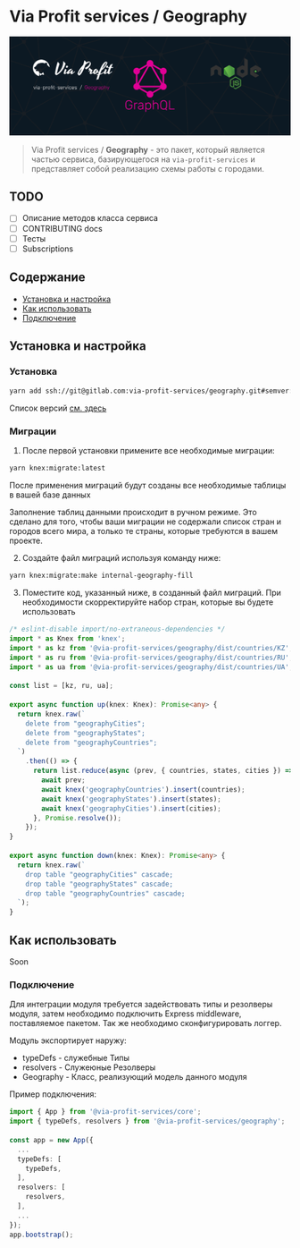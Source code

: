 # Via Profit services / Geography

![via-profit-services-cover](./assets/via-profit-services-cover.png)

> Via Profit services / **Geography** - это пакет, который является частью сервиса, базирующегося на `via-profit-services` и представляет собой реализацию схемы работы с городами.


## TODO

- [ ] Описание методов класса сервиса
- [ ] CONTRIBUTING docs
- [ ] Тесты
- [ ] Subscriptions

## Содержание

- [Установка и настройка](#setup)
- [Как использовать](#how-to-use)
- [Подключение](#integration)


## <a name="setup"></a> Установка и настройка

### Установка

```bash
yarn add ssh://git@gitlab.com:via-profit-services/geography.git#semver:^0.1.1
```

Список версий [см. здесь](https://gitlab.com/via-profit-services/geography/-/tags)

### Миграции

1. После первой установки примените все необходимые миграции:

```bash
yarn knex:migrate:latest
```

После применения миграций будут созданы все необходимые таблицы в вашей базе данных

Заполнение таблиц данными происходит в ручном режиме. Это сделано для того, чтобы ваши миграции не содержали список стран и городов всего мира, а только те страны, которые требуются в вашем проекте.

2. Создайте файл миграций используя команду ниже:

```bash
yarn knex:migrate:make internal-geography-fill
```

3. Поместите код, указанный ниже, в созданный файл миграций. При необходимости скорректируйте набор стран, которые вы будете использовать

```ts
/* eslint-disable import/no-extraneous-dependencies */
import * as Knex from 'knex';
import * as kz from '@via-profit-services/geography/dist/countries/KZ';
import * as ru from '@via-profit-services/geography/dist/countries/RU';
import * as ua from '@via-profit-services/geography/dist/countries/UA';

const list = [kz, ru, ua];

export async function up(knex: Knex): Promise<any> {
  return knex.raw(`
    delete from "geographyCities";
    delete from "geographyStates";
    delete from "geographyCountries";
  `)
    .then(() => {
      return list.reduce(async (prev, { countries, states, cities }) => {
        await prev;
        await knex('geographyCountries').insert(countries);
        await knex('geographyStates').insert(states);
        await knex('geographyCities').insert(cities);
      }, Promise.resolve());
    });
}

export async function down(knex: Knex): Promise<any> {
  return knex.raw(`
    drop table "geographyCities" cascade;
    drop table "geographyStates" cascade;
    drop table "geographyCountries" cascade;
  `);
}

```



## <a name="how-to-use"></a> Как использовать

Soon


### <a name="integration"></a> Подключение

Для интеграции модуля требуется задействовать типы и резолверы модуля, затем необходимо подключить Express middleware, поставляемое пакетом. Так же необходимо сконфигурировать логгер.

Модуль экспортирует наружу:

  - typeDefs - служебные Типы
  - resolvers - Служеюные Резолверы
  - Geography - Класс, реализующий модель данного модуля

Пример подключения:

```ts
import { App } from '@via-profit-services/core';
import { typeDefs, resolvers } from '@via-profit-services/geography';

const app = new App({
  ...
  typeDefs: [
    typeDefs,
  ],
  resolvers: [
    resolvers,
  ],
  ...
});
app.bootstrap();

```

